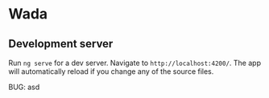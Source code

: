# Wada

## Development server

Run `ng serve` for a dev server. Navigate to `http://localhost:4200/`. The app will automatically reload if you change any of the source files.

BUG: asd
